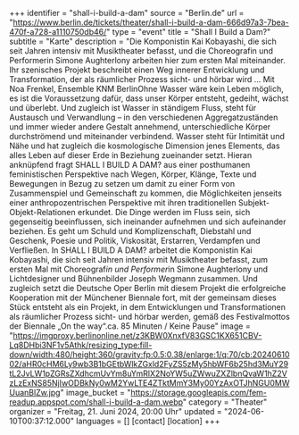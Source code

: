 +++
identifier = "shall-i-build-a-dam"
source = "Berlin.de"
url = "https://www.berlin.de/tickets/theater/shall-i-build-a-dam-666d97a3-7bea-470f-a728-a1110750db46/"
type = "event"
title = "Shall I Build a Dam?"
subtitle = "Karte"
description = "Die Komponistin Kai Kobayashi, die sich seit Jahren intensiv mit Musiktheater befasst, und die Choreografin und Performerin Simone Aughterlony arbeiten hier zum ersten Mal miteinander. Ihr szenisches Projekt beschreibt einen Weg innerer Entwicklung und Transformation, der als räumlicher Prozess sicht- und hörbar wird ... Mit Noa Frenkel, Ensemble KNM BerlinOhne Wasser wäre kein Leben möglich, es ist die Voraussetzung dafür, dass unser Körper entsteht, gedeiht, wächst und überlebt. Und zugleich ist Wasser in ständigem Fluss, steht für Austausch und Verwandlung – in den verschiedenen Aggregatzuständen und immer wieder andere Gestalt annehmend, unterschiedliche Körper durchströmend und miteinander verbindend. Wasser steht für Intimität und Nähe und hat zugleich die kosmologische Dimension jenes Elements, das alles Leben auf dieser Erde in Beziehung zueinander setzt. Hieran anknüpfend fragt SHALL I BUILD A DAM? aus einer posthumanen feministischen Perspektive nach Wegen, Körper, Klänge, Texte und Bewegungen in Bezug zu setzen um damit zu einer Form von Zusammenspiel und Gemeinschaft zu kommen, die Möglichkeiten jenseits einer anthropozentrischen Perspektive mit ihren traditionellen Subjekt-Objekt-Relationen erkundet. Die Dinge werden im Fluss sein, sich gegenseitig beeinflussen, sich ineinander aufnehmen und sich aufeinander beziehen. Es geht um Schuld und Komplizenschaft, Diebstahl und Geschenk, Poesie und Politik, Viskosität, Erstarren, Verdampfen und Verfließen. In SHALL I BUILD A DAM? arbeitet die Komponistin Kai Kobayashi, die sich seit Jahren intensiv mit Musiktheater befasst, zum ersten Mal mit Choreograf*in und Performer*in Simone Aughterlony und Lichtdesigner und Bühnenbilder Joseph Wegmann zusammen. Und zugleich setzt die Deutsche Oper Berlin mit diesem Projekt die erfolgreiche Kooperation mit der Münchener Biennale fort, mit der gemeinsam dieses Stück entsteht als ein Projekt, in dem Entwicklungen und Transformationen als räumlicher Prozess sicht- und hörbar werden, gemäß des Festivalmottos der Biennale „On the way“.ca. 85 Minuten / Keine Pause"
image = "https://imgproxy.berlinonline.net/z3KBW0XnxfV83GSC1KX651CBV-Lq8DHbi3NF1v5Athk/resizing_type:fill-down/width:480/height:360/gravity:fp:0.5:0.38/enlarge:1/q:70/cb:2024061002/aHR0cHM6Ly9wb3B1bGEtbWlkZGxld2FyZS5zMy5hbWF6b25hd3MuY29tL2JvLW1pZGRsZXdhcmUvYm8uYmRlX2NoYW5uZWwuZXZlbnQvaW1hZ2VzLzExNS85NjIwODBkNy0wM2YwLTE4ZTktMmY3My00YzAxOTJhNGU0MWUuanBlZw.jpg"
image_bucket = "https://storage.googleapis.com/fem-readup.appspot.com/shall-i-build-a-dam.webp"
category = "Theater"
organizer = "Freitag, 21. Juni 2024, 20:00 Uhr"
updated = "2024-06-10T00:37:12.000"
languages = []
[contact]
[location]
+++